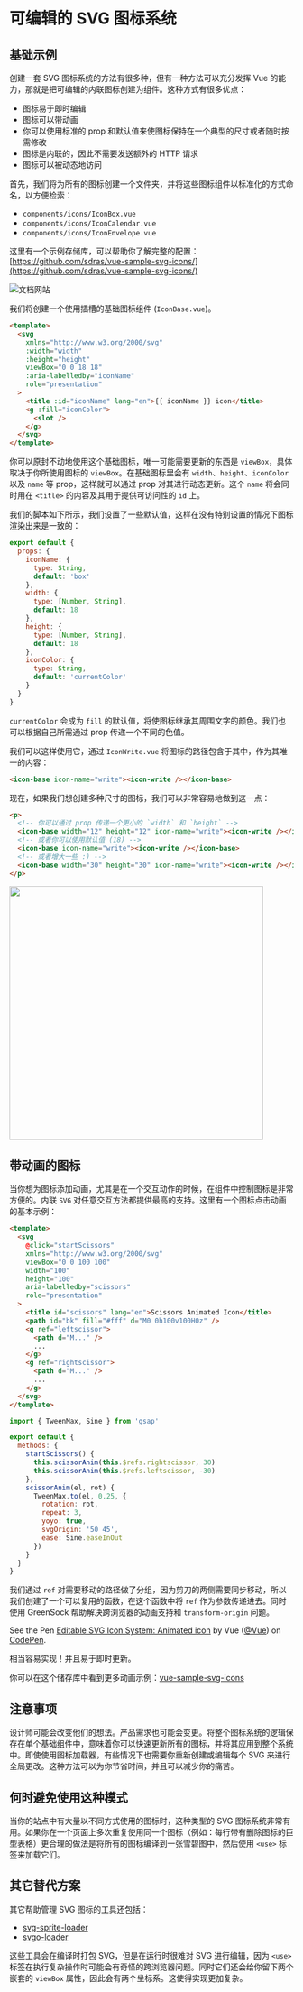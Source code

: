 # 可编辑的 SVG 图标系统

## 基础示例

创建一套 SVG 图标系统的方法有很多种，但有一种方法可以充分发挥 Vue 的能力，那就是把可编辑的内联图标创建为组件。这种方式有很多优点：

- 图标易于即时编辑
- 图标可以带动画
- 你可以使用标准的 prop 和默认值来使图标保持在一个典型的尺寸或者随时按需修改
- 图标是内联的，因此不需要发送额外的 HTTP 请求
- 图标可以被动态地访问

首先，我们将为所有的图标创建一个文件夹，并将这些图标组件以标准化的方式命名，以方便检索：

- `components/icons/IconBox.vue`
- `components/icons/IconCalendar.vue`
- `components/icons/IconEnvelope.vue`

这里有一个示例存储库，可以帮助你了解完整的配置：[https://github.com/sdras/vue-sample-svg-icons/](https://github.com/sdras/vue-sample-svg-icons/)

![文档网站](https://s3-us-west-2.amazonaws.com/s.cdpn.io/28963/screendocs.jpg '文档演示')

我们将创建一个使用插槽的基础图标组件 (`IconBase.vue`)。

```html
<template>
  <svg
    xmlns="http://www.w3.org/2000/svg"
    :width="width"
    :height="height"
    viewBox="0 0 18 18"
    :aria-labelledby="iconName"
    role="presentation"
  >
    <title :id="iconName" lang="en">{{ iconName }} icon</title>
    <g :fill="iconColor">
      <slot />
    </g>
  </svg>
</template>
```

你可以原封不动地使用这个基础图标，唯一可能需要更新的东西是 `viewBox`，具体取决于你所使用图标的 `viewBox`。在基础图标里会有 `width`、`height`、`iconColor` 以及 `name` 等 prop，这样就可以通过 prop 对其进行动态更新。这个 `name` 将会同时用在 `<title>` 的内容及其用于提供可访问性的 `id` 上。

我们的脚本如下所示，我们设置了一些默认值，这样在没有特别设置的情况下图标渲染出来是一致的：

```js
export default {
  props: {
    iconName: {
      type: String,
      default: 'box'
    },
    width: {
      type: [Number, String],
      default: 18
    },
    height: {
      type: [Number, String],
      default: 18
    },
    iconColor: {
      type: String,
      default: 'currentColor'
    }
  }
}
```

`currentColor` 会成为 `fill` 的默认值，将使图标继承其周围文字的颜色。我们也可以根据自己所需通过 prop 传递一个不同的色值。

我们可以这样使用它，通过 `IconWrite.vue` 将图标的路径包含于其中，作为其唯一的内容：

```html
<icon-base icon-name="write"><icon-write /></icon-base>
```

现在，如果我们想创建多种尺寸的图标，我们可以非常容易地做到这一点：

```html
<p>
  <!-- 你可以通过 prop 传递一个更小的 `width` 和 `height` -->
  <icon-base width="12" height="12" icon-name="write"><icon-write /></icon-base>
  <!-- 或者你可以使用默认值 (18) -->
  <icon-base icon-name="write"><icon-write /></icon-base>
  <!-- 或者增大一些 :) -->
  <icon-base width="30" height="30" icon-name="write"><icon-write /></icon-base>
</p>
```

<img src="https://s3-us-west-2.amazonaws.com/s.cdpn.io/28963/Screen%20Shot%202018-01-01%20at%204.51.40%20PM.png" width="450" />

## 带动画的图标

当你想为图标添加动画，尤其是在一个交互动作的时候，在组件中控制图标是非常方便的。内联 `SVG` 对任意交互方法都提供最高的支持。这里有一个图标点击动画的基本示例：

```html
<template>
  <svg
    @click="startScissors"
    xmlns="http://www.w3.org/2000/svg"
    viewBox="0 0 100 100"
    width="100"
    height="100"
    aria-labelledby="scissors"
    role="presentation"
  >
    <title id="scissors" lang="en">Scissors Animated Icon</title>
    <path id="bk" fill="#fff" d="M0 0h100v100H0z" />
    <g ref="leftscissor">
      <path d="M..." />
      ...
    </g>
    <g ref="rightscissor">
      <path d="M..." />
      ...
    </g>
  </svg>
</template>
```

```js
import { TweenMax, Sine } from 'gsap'

export default {
  methods: {
    startScissors() {
      this.scissorAnim(this.$refs.rightscissor, 30)
      this.scissorAnim(this.$refs.leftscissor, -30)
    },
    scissorAnim(el, rot) {
      TweenMax.to(el, 0.25, {
        rotation: rot,
        repeat: 3,
        yoyo: true,
        svgOrigin: '50 45',
        ease: Sine.easeInOut
      })
    }
  }
}
```

我们通过 `ref` 对需要移动的路径做了分组，因为剪刀的两侧需要同步移动，所以我们创建了一个可以复用的函数，在这个函数中将 `ref` 作为参数传递进去。同时使用 GreenSock 帮助解决跨浏览器的动画支持和 `transform-origin` 问题。

<p data-height="300" data-theme-id="0" data-slug-hash="dJRpgY" data-default-tab="result" data-user="Vue" data-embed-version="2" data-pen-title="Editable SVG Icon System: Animated icon" class="codepen">See the Pen <a href="https://codepen.io/team/Vue/pen/dJRpgY/">Editable SVG Icon System: Animated icon</a> by Vue (<a href="https://codepen.io/Vue">@Vue</a>) on <a href="https://codepen.io">CodePen</a>.</p><script async src="https://production-assets.codepen.io/assets/embed/ei.js"></script>

相当容易实现！并且易于即时更新。

你可以在这个储存库中看到更多动画示例：[vue-sample-svg-icons](https://github.com/sdras/vue-sample-svg-icons/)

## 注意事项

设计师可能会改变他们的想法。产品需求也可能会变更。将整个图标系统的逻辑保存在单个基础组件中，意味着你可以快速更新所有的图标，并将其应用到整个系统中。即使使用图标加载器，有些情况下也需要你重新创建或编辑每个 SVG 来进行全局更改。这种方法可以为你节省时间，并且可以减少你的痛苦。

## 何时避免使用这种模式

当你的站点中有大量以不同方式使用的图标时，这种类型的 SVG 图标系统非常有用。如果你在一个页面上多次重复使用同一个图标（例如：每行带有删除图标的巨型表格）更合理的做法是将所有的图标编译到一张雪碧图中，然后使用 `<use>` 标签来加载它们。

## 其它替代方案

其它帮助管理 SVG 图标的工具还包括：

- [svg-sprite-loader](https://github.com/kisenka/svg-sprite-loader)
- [svgo-loader](https://github.com/rpominov/svgo-loader)

这些工具会在编译时打包 SVG，但是在运行时很难对 SVG 进行编辑，因为 `<use>` 标签在执行复杂操作时可能会有奇怪的跨浏览器问题。同时它们还会给你留下两个嵌套的 `viewBox` 属性，因此会有两个坐标系。这使得实现更加复杂。
